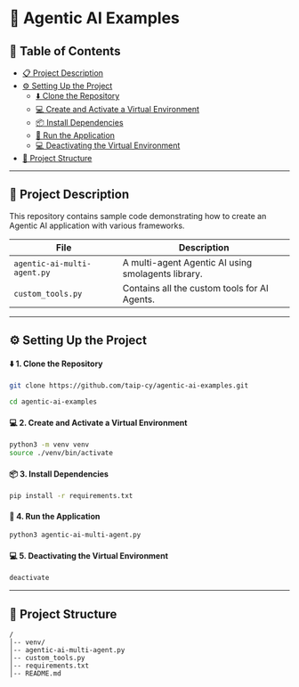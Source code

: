 # 🤖 Agentic AI Examples

## 📖 Table of Contents
- [📋 Project Description](#-project-description)
- [⚙️ Setting Up the Project](#️-setting-up-the-project)
  - [⬇️ Clone the Repository](#️-1-clone-the-repository)
  - [💻 Create and Activate a Virtual Environment](#-2-create-and-activate-a-virtual-environment)
  - [📦 Install Dependencies](#-3-install-dependencies)
  - [🚀 Run the Application](#-4-run-the-application)
  - [💻 Deactivating the Virtual Environment](#-5-deactivating-the-virtual-environment)
- [📂 Project Structure](#-project-structure)

---

## 📜 Project Description
This repository contains sample code demonstrating how to create an Agentic AI application with various frameworks.

| File                        | Description                                       |
|-----------------------------|---------------------------------------------------|
| `agentic-ai-multi-agent.py` | A multi-agent Agentic AI using smolagents library.|
| `custom_tools.py`           | Contains all the custom tools for AI Agents.      |

---

## ⚙️ Setting Up the Project

#### ⬇️ 1. Clone the Repository
```bash
git clone https://github.com/taip-cy/agentic-ai-examples.git
```
```bash
cd agentic-ai-examples
```

#### 💻 2. Create and Activate a Virtual Environment
```bash
python3 -m venv venv
source ./venv/bin/activate
```

#### 📦 3. Install Dependencies
```bash
pip install -r requirements.txt
```

#### 🚀 4. Run the Application

```bash
python3 agentic-ai-multi-agent.py
```

#### 💻 5. Deactivating the Virtual Environment
```bash
deactivate
```

---

## 📂 Project Structure
```
/
│-- venv/
│-- agentic-ai-multi-agent.py
│-- custom_tools.py
│-- requirements.txt
│-- README.md
```